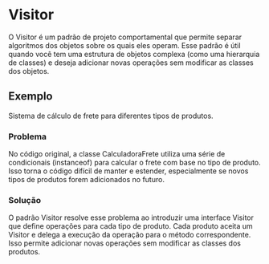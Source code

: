 # Visitor 

O Visitor é um padrão de projeto comportamental que permite separar algoritmos dos objetos sobre os quais eles operam. Esse padrão é útil quando você tem uma estrutura de objetos complexa (como uma hierarquia de classes) e deseja adicionar novas operações sem modificar as classes dos objetos.

## Exemplo

Sistema de cálculo de frete para diferentes tipos de produtos.

### Problema

No código original, a classe CalculadoraFrete utiliza uma série de condicionais (instanceof) para calcular o frete com base no tipo de produto. Isso torna o código difícil de manter e estender, especialmente se novos tipos de produtos forem adicionados no futuro.

### Solução

O padrão Visitor resolve esse problema ao introduzir uma interface Visitor que define operações para cada tipo de produto. Cada produto aceita um Visitor e delega a execução da operação para o método correspondente. Isso permite adicionar novas operações sem modificar as classes dos produtos.